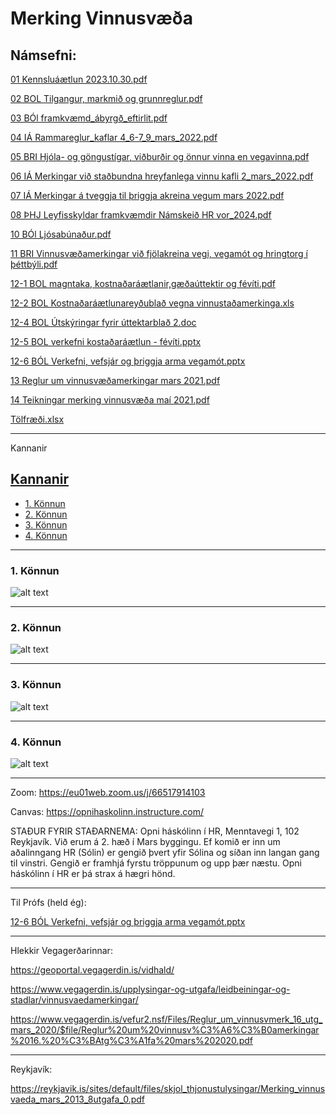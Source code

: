 # Merking Vinnusvæða

## Námsefni:

[01 Kennsluáætlun 2023.10.30.pdf](docs/01%20Kennslu%C3%A1%C3%A6tlun%202023.10.30.pdf)

[02 BOL Tilgangur, markmið og grunnreglur.pdf](docs/02%20BOL%20Tilgangur,%20markmi%C3%B0%20og%20grunnreglur.pdf)

[03 BÓl framkvæmd_ábyrgð_eftirlit.pdf](docs/03%20B%C3%93l%20framkv%C3%A6md_%C3%A1byrg%C3%B0_eftirlit.pdf)

[04 IÁ Rammareglur_kaflar 4_6-7_9_mars_2022.pdf](docs/04%20I%C3%81%20Rammareglur_kaflar%204_6-7_9_mars_2022.pdf)

[05 BRI Hjóla- og göngustígar, viðburðir og önnur vinna en vegavinna.pdf](docs/05%20BRI%20Hj%C3%B3la-%20og%20g%C3%B6ngust%C3%ADgar,%20vi%C3%B0bur%C3%B0ir%20og%20%C3%B6nnur%20vinna%20en%20vegavinna.pdf)

[06 IÁ Merkingar við staðbundna hreyfanlega vinnu kafli 2_mars_2022.pdf](docs/06%20I%C3%81%20Merkingar%20vi%C3%B0%20sta%C3%B0bundna%20hreyfanlega%20vinnu%20kafli%202_mars_2022.pdf)

[07 IÁ Merkingar á tveggja til þriggja akreina vegum mars 2022.pdf](docs/07%20I%C3%81%20Merkingar%20%C3%A1%20tveggja%20til%20%C3%BEriggja%20akreina%20vegum%20mars%202022.pdf)

[08 ÞHJ Leyfisskyldar framkvæmdir Námskeið HR vor_2024.pdf](docs/08%20%C3%9EHJ%20Leyfisskyldar%20framkv%C3%A6mdir%20N%C3%A1mskei%C3%B0%20HR%20vor_2024.pdf)

[10 BÓl Ljósabúnaður.pdf](docs/10%20B%C3%93l%20Lj%C3%B3sab%C3%BAna%C3%B0ur.pdf)

[11 BRI Vinnusvæðamerkingar við fjölakreina vegi, vegamót og hringtorg í þéttbýli.pdf](docs/11%20BRI%20Vinnusv%C3%A6%C3%B0amerkingar%20vi%C3%B0%20fj%C3%B6lakreina%20vegi,%20vegam%C3%B3t%20og%20hringtorg%20%C3%AD%20%C3%BE%C3%A9ttb%C3%BDli.pdf)

[12-1 BOL magntaka, kostnaðaráætlanir,gæðaúttektir og févíti.pdf](docs/12-1%20BOL%20magntaka,%20kostna%C3%B0ar%C3%A1%C3%A6tlanir,g%C3%A6%C3%B0a%C3%BAttektir%20og%20f%C3%A9v%C3%ADti.pdf)

[12-2 BOL Kostnaðaráætlunareyðublað vegna vinnustaðamerkinga.xls](docs/12-2%20BOL%20Kostna%C3%B0ar%C3%A1%C3%A6tlunarey%C3%B0ubla%C3%B0%20vegna%20vinnusta%C3%B0amerkinga.xls)

[12-4 BOL Útskýringar fyrir úttektarblað 2.doc](docs/12-4%20BOL%20%C3%9Atsk%C3%BDringar%20fyrir%20%C3%BAttektarbla%C3%B0%202.doc)

[12-5 BOL verkefni kostaðaráætlun - févíti.pptx](docs/12-5%20BOL%20verkefni%20kosta%C3%B0ar%C3%A1%C3%A6tlun%20-%20f%C3%A9v%C3%ADti.pptx)

[12-6 BÓL Verkefni, vefsjár og þriggja arma vegamót.pptx](docs/12-6%20B%C3%93L%20Verkefni,%20vefsj%C3%A1r%20og%20%C3%BEriggja%20arma%20vegam%C3%B3t.pptx)

[13 Reglur um vinnusvæðamerkingar mars 2021.pdf](docs/13%20Reglur%20um%20vinnusv%C3%A6%C3%B0amerkingar%20mars%202021.pdf)

[14 Teikningar merking vinnusvæða  maí 2021.pdf](docs/14%20Teikningar%20merking%20vinnusv%C3%A6%C3%B0a%20%20ma%C3%AD%202021.pdf)

[Tölfræði.xlsx](docs/T%C3%B6lfr%C3%A6%C3%B0i.xlsx)

---

Kannanir

## [Kannanir](/kannanir/README.md)

- [1. Könnun](#1-könnun)
- [2. Könnun](#2-könnun)
- [3. Könnun](#3-könnun)
- [4. Könnun](#4-könnun)

---

### 1. Könnun

![alt text](myndir/Q1.png)

---

### 2. Könnun

![alt text](myndir/Q2.png)

---

### 3. Könnun

![alt text](myndir/Q3.png)

---

### 4. Könnun

![alt text](myndir/Q4.png)

---

Zoom:
https://eu01web.zoom.us/j/66517914103

Canvas:
https://opnihaskolinn.instructure.com/

STAÐUR FYRIR STAÐARNEMA:
Opni háskólinn í HR, Menntavegi 1, 102 Reykjavík. Við erum á 2. hæð í Mars byggingu.
Ef komið er inn um aðalinngang HR (Sólin) er gengið þvert yfir Sólina og síðan inn langan gang til vinstri. Gengið er framhjá fyrstu tröppunum og upp þær næstu. Opni háskólinn í HR er þá strax á hægri hönd.

---

Til Prófs (held ég):

[12-6 BÓL Verkefni, vefsjár og þriggja arma vegamót.pptx](docs/12-6%20B%C3%93L%20Verkefni,%20vefsj%C3%A1r%20og%20%C3%BEriggja%20arma%20vegam%C3%B3t.pptx)

---

Hlekkir Vegagerðarinnar:

https://geoportal.vegagerdin.is/vidhald/

https://www.vegagerdin.is/upplysingar-og-utgafa/leidbeiningar-og-stadlar/vinnusvaedamerkingar/

https://www.vegagerdin.is/vefur2.nsf/Files/Reglur_um_vinnusvmerk_16_utg_mars_2020/$file/Reglur%20um%20vinnusv%C3%A6%C3%B0amerkingar%2016.%20%C3%BAtg%C3%A1fa%20mars%202020.pdf

---

Reykjavík:

https://reykjavik.is/sites/default/files/skjol_thjonustulysingar/Merking_vinnusvaeda_mars_2013_8utgafa_0.pdf
